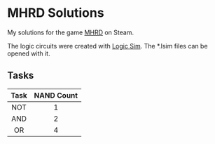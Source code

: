 # MHRD Solutions
My solutions for the game [MHRD](http://store.steampowered.com/app/576030/) on Steam.

The logic circuits were created with [Logic Sim](http://www.tetzl.de/java_logic_simulator.html). The *.lsim files can be opened with it.

## Tasks
| Task | NAND Count |
|:-:|:-:|
| NOT | 1 |
| AND | 2 |
| OR | 4 |